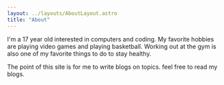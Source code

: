 ```yaml
---
layout: ../layouts/AboutLayout.astro
title: "About"
---
```

I'm a 17 year old interested in computers and coding. My favorite hobbies are playing video games and playing basketball. Working out at the gym is also one of my favorite things to do to stay healthy.

The point of this site is for me to write blogs on topics. feel free to read my blogs.



